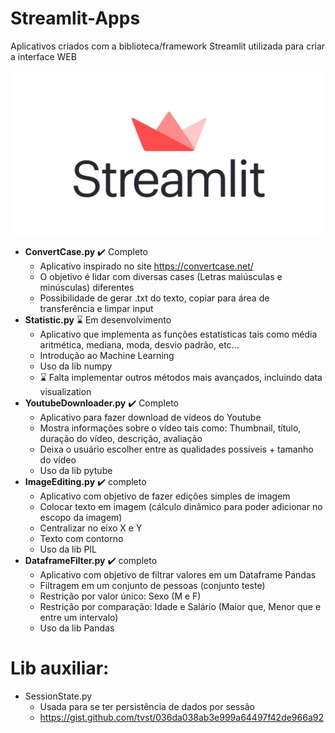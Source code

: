 # Streamlit-Apps
 Aplicativos criados com a biblioteca/framework Streamlit utilizada para criar a interface WEB
 
 ![Streamlit Logo](Streamlit_Logo_1.jpg)

- **ConvertCase.py** :heavy_check_mark: Completo
  - Aplicativo inspirado no site https://convertcase.net/
  - O objetivo é lidar com diversas cases (Letras maiúsculas e minúsculas) diferentes
  - Possibilidade de gerar .txt do texto, copiar para área de transferência e limpar input
- **Statistic.py** :hourglass: Em desenvolvimento
  - Aplicativo que implementa as funções estatísticas tais como média aritmética, mediana, moda, desvio padrão, etc...
  - Introdução ao Machine Learning
  - Uso da lib numpy
  - :hourglass: Falta implementar outros métodos mais avançados, incluindo data visualization
- **YoutubeDownloader.py** ✔️ Completo
  - Aplicativo para fazer download de vídeos do Youtube
  - Mostra informações sobre o vídeo tais como: Thumbnail, título, duração do vídeo, descrição, avaliação
  - Deixa o usuário escolher entre as qualidades possíveis + tamanho do vídeo
  - Uso da lib pytube
- **ImageEditing.py** ✔️ completo
  - Aplicativo com objetivo de fazer edições simples de imagem
  - Colocar texto em imagem (cálculo dinâmico para poder adicionar no escopo da imagem)
  - Centralizar no eixo X e Y
  - Texto com contorno
  - Uso da lib PIL
- **DataframeFilter.py** ✔️ completo
  - Aplicativo com objetivo de filtrar valores em um Dataframe Pandas
  - Filtragem em um conjunto de pessoas (conjunto teste)
  - Restrição por valor único: Sexo (M e F)
  - Restrição por comparação: Idade e Salário (Maior que, Menor que e entre um intervalo)
  - Uso da lib Pandas

# Lib auxiliar:
- SessionState.py
  - Usada para se ter persistência de dados por sessão
  - https://gist.github.com/tvst/036da038ab3e999a64497f42de966a92
